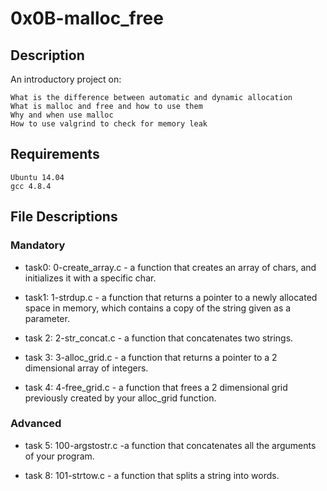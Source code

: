 # 0x0B-malloc_free

## Description

An introductory project on:

    What is the difference between automatic and dynamic allocation
    What is malloc and free and how to use them
    Why and when use malloc
    How to use valgrind to check for memory leak

## Requirements

    Ubuntu 14.04
    gcc 4.8.4

## File Descriptions

### Mandatory

- task0: 0-create_array.c - a function that creates an array of chars, and initializes it with a specific char.

- task1: 1-strdup.c - a function that returns a pointer to a newly allocated space in memory, which contains a copy of the string given as a parameter.

- task 2: 2-str_concat.c - a function that concatenates two strings.

- task 3: 3-alloc_grid.c - a function that returns a pointer to a 2 dimensional array of integers.

- task 4: 4-free_grid.c - a function that frees a 2 dimensional grid previously created by your alloc_grid function.

### Advanced

- task 5: 100-argstostr.c -a function that concatenates all the arguments of your program.

- task 8: 101-strtow.c - a function that splits a string into words.
